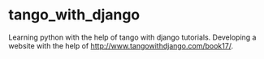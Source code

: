 # tango_with_django
Learning python with the help of tango with django tutorials.
Developing a website with the help of http://www.tangowithdjango.com/book17/.
